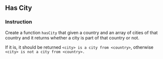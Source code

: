 ## Has City

### Instruction

Create a function `hasCity` that given a country and an array of cities
of that country and it returns whether a city is part of that country or not.

If it is, it should be returned `<city> is a city from <country>`, otherwise
`<city> is not a city from <country>.`